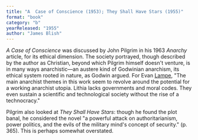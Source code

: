 ```yaml
---
title: "A  Case of Conscience (1953); They Shall Have Stars (1955)"
format: "book"
category: "b"
yearReleased: "1955"
author: "James Blish"
---
```

<em>A Case of Conscience</em> was discussed by John Pilgrim in his 1963 <em>Anarchy</em> article, for its ethical dimension. The society portrayed, though described by the author as Christian,  beyond which Pilgrim himself doesn't venture,  is in many ways anarchistic—an austere kind of Godwinian anarchism, its ethical system rooted in nature, as Godwin argued.  For Evan <a href="http://tashqueedagg.wordpress.com/2013/02/01/james-blish-a-case-of-conscience-1958/"> Lampe</a>, "The main anarchist themes in this work seem to revolve around the  potential for a working anarchist utopia. Lithia lacks governments and moral  codes. They even sustain a scientific and technological society without the rise  of a technocracy."

Pilgrim also looked at <em>They Shall Have Stars</em>: though he found the plot banal, he considered the novel  "a powerful attack on authoritarianism, power politics, and the evils of the military mind's concept of security." (p. 365). This is perhaps somewhat overstated.
